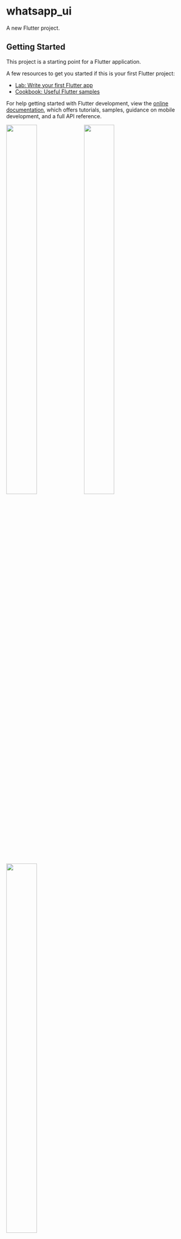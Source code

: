 # whatsapp_ui

A new Flutter project.

## Getting Started

This project is a starting point for a Flutter application.

A few resources to get you started if this is your first Flutter project:

- [Lab: Write your first Flutter app](https://docs.flutter.dev/get-started/codelab)
- [Cookbook: Useful Flutter samples](https://docs.flutter.dev/cookbook)

For help getting started with Flutter development, view the
[online documentation](https://docs.flutter.dev/), which offers tutorials,
samples, guidance on mobile development, and a full API reference.
<p>

<img src="https://user-images.githubusercontent.com/120082785/234667986-21b561c6-3c3a-4d87-a9a4-55df8da6d7d1.png" height="50%" width="40%">
<img src="https://user-images.githubusercontent.com/120082785/234668138-57b100be-da7e-4886-a319-691e221b0686.png" height="50%" width="40%">
<img src="https://user-images.githubusercontent.com/120082785/234668945-ac7bdfdc-fdac-4e11-97a3-bcb07902c9e7.png" height="50%" width="40%">
</p>

